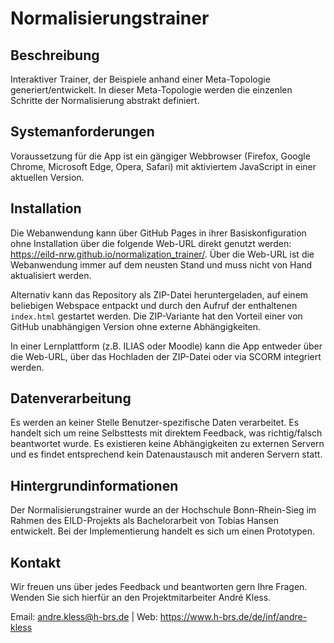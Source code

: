 # Normalisierungstrainer

## Beschreibung

Interaktiver Trainer, der Beispiele anhand einer Meta-Topologie generiert/entwickelt. In dieser Meta-Topologie werden die einzenlen Schritte der Normalisierung abstrakt definiert.

## Systemanforderungen

Voraussetzung für die App ist ein gängiger Webbrowser (Firefox, Google Chrome, Microsoft Edge, Opera, Safari) mit aktiviertem JavaScript in einer aktuellen Version.

## Installation

Die Webanwendung kann über GitHub Pages in ihrer Basiskonfiguration ohne Installation über die folgende Web-URL direkt genutzt werden: https://eild-nrw.github.io/normalization_trainer/. Über die Web-URL ist die Webanwendung immer auf dem neusten Stand und muss nicht von Hand aktualisiert werden.

Alternativ kann das Repository als ZIP-Datei heruntergeladen, auf einem beliebigen Webspace entpackt und durch den Aufruf der enthaltenen `index.html` gestartet werden. Die ZIP-Variante hat den Vorteil einer von GitHub unabhängigen Version ohne externe Abhängigkeiten.

In einer Lernplattform (z.B. ILIAS oder Moodle) kann die App entweder über die Web-URL, über das Hochladen der ZIP-Datei oder via SCORM integriert werden.

## Datenverarbeitung

Es werden an keiner Stelle Benutzer-spezifische Daten verarbeitet. Es handelt sich um reine Selbsttests mit direktem Feedback, was richtig/falsch beantwortet wurde. Es existieren keine Abhängigkeiten zu externen Servern und es findet entsprechend kein Datenaustausch mit anderen Servern statt.

## Hintergrundinformationen

Der Normalisierungstrainer wurde an der Hochschule Bonn-Rhein-Sieg im Rahmen des EILD-Projekts als Bachelorarbeit von Tobias Hansen entwickelt. Bei der Implementierung handelt es sich um einen Prototypen.

## Kontakt

Wir freuen uns über jedes Feedback und beantworten gern Ihre Fragen. Wenden Sie sich hierfür an den Projektmitarbeiter André Kless.

Email: andre.kless@h-brs.de | Web: https://www.h-brs.de/de/inf/andre-kless
